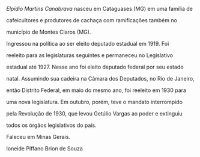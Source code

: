

*Elpídio Martins Canabrava* nasceu em Cataguases (MG) em uma família de

cafeicultores e produtores de cachaça com ramificações também no

município de Montes Claros (MG).



Ingressou na política ao ser eleito deputado estadual em 1919. Foi

reeleito para as legislaturas seguintes e permaneceu no Legislativo

estadual até 1927. Nesse ano foi eleito deputado federal por seu estado

natal. Assumindo sua cadeira na Câmara dos Deputados, no Rio de Janeiro,

então Distrito Federal, em maio do mesmo ano, foi reeleito em 1930 para

uma nova legislatura. Em outubro, porém, teve o mandato interrompido

pela Revolução de 1930, que levou Getúlio Vargas ao poder e extinguiu

todos os órgãos legislativos do país.



Faleceu em Minas Gerais.



Ioneide Piffano Brion de Souza



